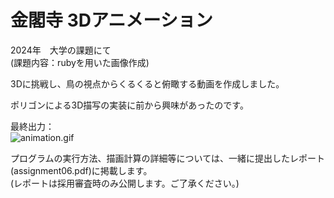 # 金閣寺 3Dアニメーション

2024年　大学の課題にて<br>
(課題内容：rubyを用いた画像作成)

3Dに挑戦し、鳥の視点からくるくると俯瞰する動画を作成しました。

ポリゴンによる3D描写の実装に前から興味があったのです。

最終出力：<br>
![animation.gif](https://raw.githubusercontent.com/zakky-daily/3d-kinkakuji-temple/refs/heads/main/animation.gif)

プログラムの実行方法、描画計算の詳細等については、一緒に提出したレポート(assignment06.pdf)に掲載します。<br>
(レポートは採用審査時のみ公開します。ご了承ください。)
